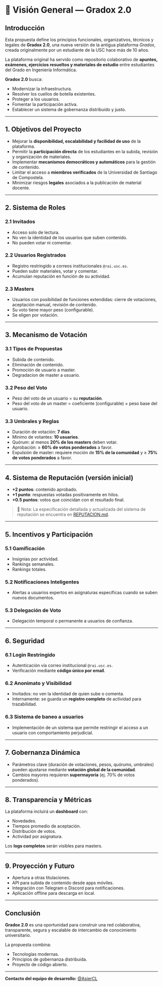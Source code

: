 # 📖 Visión General — Gradox 2.0

## Introducción

Esta propuesta define los principios funcionales, organizativos, técnicos y legales de **Gradox 2.0**, una nueva versión de la antigua plataforma *Gradox*, creada originalmente por un estudiante de la USC hace más de 10 años.

La plataforma original ha servido como repositorio colaborativo de **apuntes, exámenes, ejercicios resueltos y materiales de estudio** entre estudiantes del Grado en Ingeniería Informática.

**Gradox 2.0** busca:
- Modernizar la infraestructura.
- Resolver los cuellos de botella existentes.
- Proteger a los usuarios.
- Fomentar la participación activa.
- Establecer un sistema de gobernanza distribuido y justo.

---

## 1. Objetivos del Proyecto

- Mejorar la **disponibilidad, escalabilidad y facilidad de uso** de la plataforma.
- Permitir la **participación directa** de los estudiantes en la subida, revisión y organización de materiales.
- Implementar **mecanismos democráticos y automáticos** para la gestión de contenido.
- Limitar el acceso a **miembros verificados** de la Universidad de Santiago de Compostela.
- Minimizar riesgos **legales** asociados a la publicación de material docente.

---

## 2. Sistema de Roles

### 2.1 Invitados
- Acceso solo de lectura.
- No ven la identidad de los usuarios que suben contenido.
- No pueden votar ni comentar.

### 2.2 Usuarios Registrados
- Registro restringido a correos institucionales `@rai.usc.es`.
- Pueden subir materiales, votar y comentar.
- Acumulan reputación en función de su actividad.

### 2.3 Masters
- Usuarios con posibilidad de funciones extendidas: cierre de votaciones, aceptación manual, revisión de contenido.
- Su voto tiene mayor peso (configurable).
- Se eligen por votación.

---

## 3. Mecanismo de Votación

### 3.1 Tipos de Propuestas
- Subida de contenido.
- Eliminación de contenido.
- Promoción de usuario a master.
- Degradacion de master a usuario.

### 3.2 Peso del Voto
- Peso del voto de un usuario = su **reputación**.
- Peso del voto de un master = coeficiente (configurable) × peso base del usuario.

### 3.3 Umbrales y Reglas
- Duración de votación: **7 días**.
- Mínimo de votantes: **10 usuarios**.
- Quórum: al menos **20% de los masters** deben votar.
- Aprobación: ≥ **60% de votos ponderados** a favor.
- Expulsión de master: requiere moción de **15% de la comunidad** y ≥ **75% de votos ponderados** a favor.

---

## 4. Sistema de Reputación (versión inicial)

- **+2 puntos**: contenido aprobado.
- **+1 punto**: respuestas votadas positivamente en hilos.
- **+0.5 puntos**: votos que coincidan con el resultado final.

> 📌 Nota: La especificación detallada y actualizada del sistema de reputación se encuentra en [REPUTACION.md](REPUTACION.md).

---

## 5. Incentivos y Participación

### 5.1 Gamificación
- Insignias por actividad.
- Rankings semanales.
- Rankings totales.

### 5.2 Notificaciones Inteligentes
- Alertas a usuarios expertos en asignaturas específicas cuando se suben nuevos documentos.

### 5.3 Delegación de Voto
- Delegación temporal o permanente a usuarios de confianza.

---

## 6. Seguridad

### 6.1 Login Restringido
- Autenticación vía correo institucional `@rai.usc.es`.
- Verificación mediante **código único por email**.

### 6.2 Anonimato y Visibilidad
- Invitados: no ven la identidad de quien sube o comenta.
- Internamente: se guarda un **registro completo** de actividad para trazabilidad.

### 6.3 Sistema de baneo a usuarios
- Implementación de un sistema que permite restringir el acceso a un usuario con comportamiento perjudicial.

---

## 7. Gobernanza Dinámica

- Parámetros clave (duración de votaciones, pesos, quórums, umbrales) pueden ajustarse mediante **votación global de la comunidad**.
- Cambios mayores requieren **supermayoría** (ej. 70% de votos ponderados).

---

## 8. Transparencia y Métricas

La plataforma incluirá un **dashboard** con:
- Novedades.
- Tiempos promedio de aceptación.
- Distribución de votos.
- Actividad por asignatura.

Los **logs completos** serán visibles para masters.

---

## 9. Proyección y Futuro

- Apertura a otras titulaciones.
- API para subida de contenido desde apps móviles.
- Integración con Telegram o Discord para notificaciones.
- Aplicación offline para descarga en local.

---

## Conclusión

**Gradox 2.0** es una oportunidad para construir una red colaborativa, transparente, segura y escalable de intercambio de conocimiento universitario.

La propuesta combina:
- Tecnologías modernas.
- Principios de gobernanza distribuida.
- Proyecto de código abierto.

---

**Contacto del equipo de desarrollo:**
[@AsierCL](https://github.com/AsierCL)
